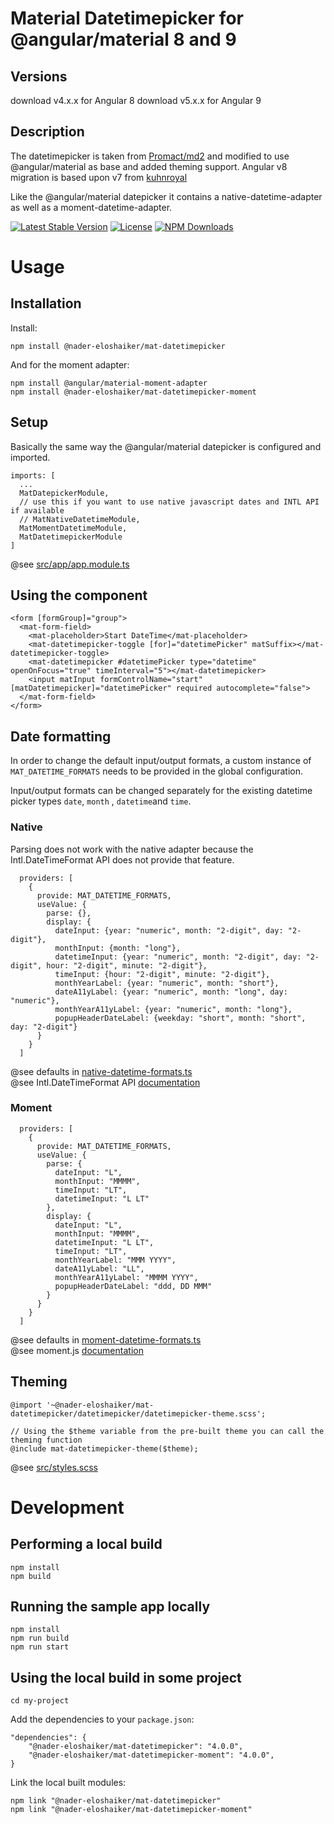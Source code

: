 # Material Datetimepicker for @angular/material 8 and 9


## Versions

download v4.x.x for Angular 8
download v5.x.x for Angular 9

## Description

The datetimepicker is taken from [Promact/md2](https://github.com/Promact/md2) and modified to use @angular/material as base and added theming support.
Angular v8 migration is based upon v7 from [kuhnroyal](https://github.com/kuhnroyal/mat-datetimepicker) 

Like the @angular/material datepicker it contains a native-datetime-adapter as well as a moment-datetime-adapter.

[![Latest Stable Version](https://img.shields.io/npm/v/@nader-eloshaiker/mat-datetimepicker.svg)](https://www.npmjs.com/package/@nader-eloshaiker/mat-datetimepicker)
[![License](https://img.shields.io/npm/l/@nader-eloshaiker/mat-datetimepicker.svg)](https://www.npmjs.com/package/@nader-eloshaiker/mat-datetimepicker)
[![NPM Downloads](https://img.shields.io/npm/dm/@nader-eloshaiker/mat-datetimepicker.svg)](https://www.npmjs.com/package/@nader-eloshaiker/mat-datetimepicker)

# Usage
## Installation
Install:
```
npm install @nader-eloshaiker/mat-datetimepicker
```
And for the moment adapter:
```
npm install @angular/material-moment-adapter
npm install @nader-eloshaiker/mat-datetimepicker-moment
``` 

## Setup
Basically the same way the @angular/material datepicker is configured and imported.

```
imports: [
  ...
  MatDatepickerModule,
  // use this if you want to use native javascript dates and INTL API if available
  // MatNativeDatetimeModule,
  MatMomentDatetimeModule,
  MatDatetimepickerModule
]
```
@see [src/app/app.module.ts](src/app/app.module.ts)

## Using the component
```
<form [formGroup]="group">
  <mat-form-field>
    <mat-placeholder>Start DateTime</mat-placeholder>
    <mat-datetimepicker-toggle [for]="datetimePicker" matSuffix></mat-datetimepicker-toggle>
    <mat-datetimepicker #datetimePicker type="datetime" openOnFocus="true" timeInterval="5"></mat-datetimepicker>
    <input matInput formControlName="start" [matDatetimepicker]="datetimePicker" required autocomplete="false">
  </mat-form-field>
</form>
```

## Date formatting
In order to change the default input/output formats,
a custom instance of `MAT_DATETIME_FORMATS` needs to be provided in the global configuration.

Input/output formats can be changed separately for the existing datetime picker types
`date`, `month` , `datetime`and `time`.

### Native
Parsing does not work with the native adapter because the Intl.DateTimeFormat API does not provide that feature.
```
  providers: [
    {
      provide: MAT_DATETIME_FORMATS,
      useValue: {
        parse: {},
        display: {
          dateInput: {year: "numeric", month: "2-digit", day: "2-digit"},
          monthInput: {month: "long"},
          datetimeInput: {year: "numeric", month: "2-digit", day: "2-digit", hour: "2-digit", minute: "2-digit"},
          timeInput: {hour: "2-digit", minute: "2-digit"},
          monthYearLabel: {year: "numeric", month: "short"},
          dateA11yLabel: {year: "numeric", month: "long", day: "numeric"},
          monthYearA11yLabel: {year: "numeric", month: "long"},
          popupHeaderDateLabel: {weekday: "short", month: "short", day: "2-digit"}
      }
    }
  ]
```
@see defaults in [native-datetime-formats.ts](projects/core/src/adapter/native-datetime-formats.ts) \
@see Intl.DateTimeFormat API [documentation](https://developer.mozilla.org/de/docs/Web/JavaScript/Reference/Global_Objects/DateTimeFormat)

### Moment
```
  providers: [
    {
      provide: MAT_DATETIME_FORMATS,
      useValue: {
        parse: {
          dateInput: "L",
          monthInput: "MMMM",
          timeInput: "LT",
          datetimeInput: "L LT"
        },
        display: {
          dateInput: "L",
          monthInput: "MMMM",
          datetimeInput: "L LT",
          timeInput: "LT",
          monthYearLabel: "MMM YYYY",
          dateA11yLabel: "LL",
          monthYearA11yLabel: "MMMM YYYY",
          popupHeaderDateLabel: "ddd, DD MMM"
        }
      }
    }
  ]
```
@see defaults in [moment-datetime-formats.ts](projects/moment/src/adapter/moment-datetime-formats.ts) \
@see moment.js [documentation](https://momentjs.com/docs/#/displaying/)

## Theming
```
@import '~@nader-eloshaiker/mat-datetimepicker/datetimepicker/datetimepicker-theme.scss';

// Using the $theme variable from the pre-built theme you can call the theming function
@include mat-datetimepicker-theme($theme);
```
@see [src/styles.scss](src/styles.scss)

# Development
## Performing a local build
```
npm install
npm build
``` 

## Running the sample app locally
```
npm install
npm run build
npm run start
``` 

## Using the local build in some project
```
cd my-project
``` 
Add the dependencies to your `package.json`:
```
"dependencies": {
    "@nader-eloshaiker/mat-datetimepicker": "4.0.0",
    "@nader-eloshaiker/mat-datetimepicker-moment": "4.0.0",
}
```
Link the local built modules:
```
npm link "@nader-eloshaiker/mat-datetimepicker"
npm link "@nader-eloshaiker/mat-datetimepicker-moment"
``` 
